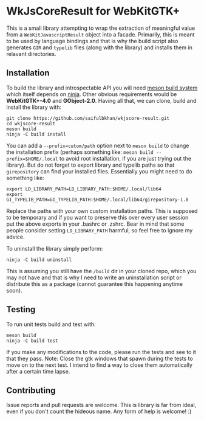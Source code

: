 # WkJsCoreResult for WebKitGTK+

This is a small library attempting to wrap the extraction of meaningful
value from a `WebKitJavascriptResult` object into a facade. Primarily, this
is meant to be used by language bindings and that is why the build script also
generates `GIR` and `typelib` files (along with the library) and installs them
in relavant directories.


## Installation

To build the library and introspectable API you will need
[meson build system](http://mesonbuild.com/Getting-meson.html) which itself
depends on [ninja](https://github.com/ninja-build/ninja/wiki/Pre-built-Ninja-packages).
Other obvious requirements would be __WebKitGTK+-4.0__ and __GObject-2.0__.
Having all that, we can clone, build and install the library with:

```
git clone https://github.com/saifulbkhan/wkjscore-result.git
cd wkjscore-result
meson build
ninja -C build install
```

You can add a `--prefix=cutom/path` option next to `meson build` to change the
installation prefix (perhaps something like: `meson build --prefix=$HOME/.local`
to avoid root installation, if you are just trying out the library). But do not
forget to export library and typelib paths so that `girepository` can find your
installed files. Essentially you might need to do something like:

```
export LD_LIBRARY_PATH=LD_LIBRARY_PATH:$HOME/.local/lib64
export GI_TYPELIB_PATH=GI_TYPELIB_PATH:$HOME/.local/lib64/girepository-1.0
```

Replace the paths with your own custom installation paths. This is supposed to
be temporary and if you want to preserve this over every user session put the
above exports in your .bashrc or .zshrc. Bear in mind that some people consider
setting `LD_LIBRARY_PATH` harmful, so feel free to ignore my advice.

To uninstall the library simply perform:

```
ninja -C build uninstall
```

This is assuming you still have the `/build` dir in your cloned repo, which you
may not have and that is why I need to write an uninstallation script or
distribute this as a package (cannot guarantee this happening anytime soon).


## Testing

To run unit tests build and test with:

```
meson build
ninja -C build test
```

If you make any modifications to the code, please run the tests and see to it
that they pass. Note: Close the gtk windows that spawn during the tests to
move on to the next test. I intend to find a way to close them automatically
after a certain time lapse.


## Contributing
Issue reports and pull requests are welcome. This is library is far from ideal,
even if you don't count the hideous name. Any form of help is welcome! :)

